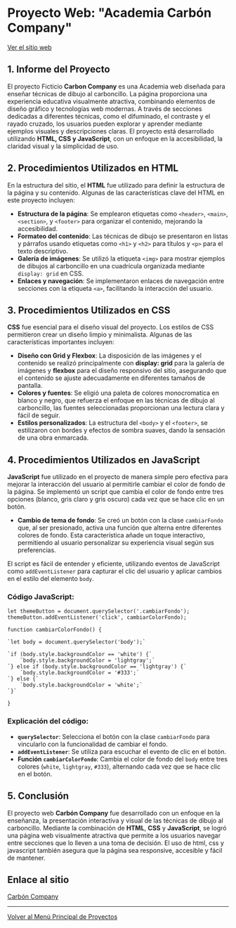 # Proyecto Web: "Academia Carbón Company"

[Ver el sitio web](./Container)

## **1\. Informe del Proyecto**

El proyecto Ficticio **Carbon Company** es una Academia web diseñada para enseñar técnicas de dibujo al carboncillo. La página proporciona una experiencia educativa visualmente atractiva, combinando elementos de diseño gráfico y tecnologías web modernas. A través de secciones dedicadas a diferentes técnicas, como el difuminado, el contraste y el rayado cruzado, los usuarios pueden explorar y aprender mediante ejemplos visuales y descripciones claras. El proyecto está desarrollado utilizando **HTML, CSS y JavaScript**, con un enfoque en la accesibilidad, la claridad visual y la simplicidad de uso.

## **2\. Procedimientos Utilizados en HTML**

En la estructura del sitio, el **HTML** fue utilizado para definir la estructura de la página y su contenido. Algunas de las características clave del HTML en este proyecto incluyen:

* **Estructura de la página**: Se emplearon etiquetas como `<header>`, `<main>`, `<section>`, y `<footer>` para organizar el contenido, mejorando la accesibilidad.  
* **Formateo del contenido**: Las técnicas de dibujo se presentaron en listas y párrafos usando etiquetas como `<h1>` y `<h2>` para títulos y `<p>` para el texto descriptivo.  
* **Galería de imágenes**: Se utilizó la etiqueta `<img>` para mostrar ejemplos de dibujos al carboncillo en una cuadrícula organizada mediante `display: grid` en CSS.  
* **Enlaces y navegación**: Se implementaron enlaces de navegación entre secciones con la etiqueta `<a>`, facilitando la interacción del usuario.

## **3\. Procedimientos Utilizados en CSS**

**CSS** fue esencial para el diseño visual del proyecto. Los estilos de CSS permitieron crear un diseño limpio y minimalista. Algunas de las características importantes incluyen:

* **Diseño con Grid y Flexbox**: La disposición de las imágenes y el contenido se realizó principalmente con **display: grid** para la galería de imágenes y **flexbox** para el diseño responsivo del sitio, asegurando que el contenido se ajuste adecuadamente en diferentes tamaños de pantalla.  
* **Colores y fuentes**: Se eligió una paleta de colores monocromatica en blanco y negro, que refuerza el enfoque en las técnicas de dibujo al carboncillo, las fuentes seleccionadas proporcionan una lectura clara y fácil de seguir.  
* **Estilos personalizados**: La estructura del `<body>`  y el  `<footer>`, se estilizaron con bordes y efectos de sombra suaves, dando la sensación de una obra enmarcada.

## **4\. Procedimientos Utilizados en JavaScript**

**JavaScript** fue utilizado en el proyecto de manera simple pero efectiva para mejorar la interacción del usuario al permitirle cambiar el color de fondo de la página. Se implementó un script que cambia el color de fondo entre tres opciones (blanco, gris claro y gris oscuro) cada vez que se hace clic en un botón.

* **Cambio de tema de fondo**: Se creó un botón con la clase `cambiarFondo` que, al ser presionado, activa una función que alterna entre diferentes colores de fondo. Esta característica añade un toque interactivo, permitiendo al usuario personalizar su experiencia visual según sus preferencias.

El script es fácil de entender y eficiente, utilizando eventos de JavaScript como `addEventListener` para capturar el clic del usuario y aplicar cambios en el estilo del elemento `body`.

### **Código JavaScript:**

`let themeButton = document.querySelector('.cambiarFondo');`  
`themeButton.addEventListener('click', cambiarColorFondo);`

`function cambiarColorFondo() {`  
      
    `let body = document.querySelector('body');`

    `if (body.style.backgroundColor == 'white') {`  
        `body.style.backgroundColor = 'lightgray';`  
    `} else if (body.style.backgroundColor == 'lightgray') {`  
        `body.style.backgroundColor = '#333';`  
    `} else {`  
        `body.style.backgroundColor = 'white';`  
    `}`  
`}`

### **Explicación del código:**

* **`querySelector`**: Selecciona el botón con la clase `cambiarFondo` para vincularlo con la funcionalidad de cambiar el fondo.  
* **`addEventListener`**: Se utiliza para escuchar el evento de clic en el botón.  
* **Función `cambiarColorFondo`**: Cambia el color de fondo del `body` entre tres colores (`white`, `lightgray`, `#333`), alternando cada vez que se hace clic en el botón.

## **5\. Conclusión**

El proyecto web **Carbón Company** fue desarrollado con un enfoque en la enseñanza, la presentación  interactiva y visual de las técnicas de dibujo al carboncillo. Mediante la combinación de **HTML**, **CSS** y **JavaScript**, se logró una página web visualmente atractiva que permite a los usuarios navegar entre secciones que lo lleven a una toma de decisión. El uso de html, css y javascript también asegura que la página sea responsive, accesible y fácil de mantener.


## Enlace al sitio

[Carbón Company](./Container/)

---

[Volver al Menú Principal de Proyectos](https://carloslhg.github.io/Repositorio/)


